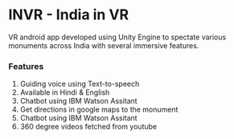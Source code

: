 # INVR - India in VR
VR android app developed using Unity Engine to spectate various monuments across India with several immersive features.
<h3>Features</h3>
<ol>
  <li>Guiding voice using Text-to-speech</li>
  <li>Available in Hindi & English</li>
  <li>Chatbot using IBM Watson Assitant</li>
  <li>Get directions in google maps to the monument</li>
  <li>Chatbot using IBM Watson Assitant</li>
  <li>360 degree videos fetched from youtube</li>
</ol>
  
